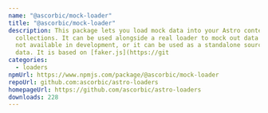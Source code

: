 ```yaml
---
name: "@ascorbic/mock-loader"
title: "@ascorbic/mock-loader"
description: This package lets you load mock data into your Astro content
  collections. It can be used alongside a real loader to mock out data that is
  not available in development, or it can be used as a standalone source of
  data. It is based on [faker.js](https://git
categories:
  - loaders
npmUrl: https://www.npmjs.com/package/@ascorbic/mock-loader
repoUrl: github.com:ascorbic/astro-loaders
homepageUrl: https://github.com/ascorbic/astro-loaders
downloads: 228
---
```


